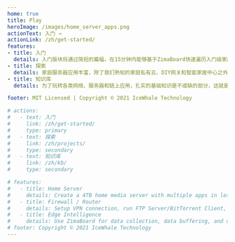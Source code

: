 ```yaml
---
home: true
title: Play
heroImage: /images/home_server_apps.png
actionText: 入门 →
actionLink: /zh/get-started/
features:
- title: 入门
  details: 入门版块将通过简短的篇幅，在15分钟内能够基于ZimaBoard快速遍历入门级家庭服务器的基础功能和应用，包括MacOS和Windows访问局域网共享备份盘，开发者基础的服务器管理功能等
- title: 探索
  details: 家庭服务器应用丰富，除了我们熟知的家庭私有云、DIY网关和智能家居中心之外，热门的区块链应用以及分布式计算应用也具备丰富的可玩性，探索版块将与你共建有趣的家庭服务器应用
- title: 知识库
  details: 为了玩转各类网络、服务器和链上应用，扎实的基础知识是不或缺的部分，这就是知识库存在的意义，不同于探索版块，知识库更多的着重于介绍Networking和Linux相关基础知识，为你提供创造力的基础弹药

footer: MIT Licensed | Copyright © 2021 IceWhale Technology

# actions:
#   - text: 入门
#     link: /zh/get-started/
#     type: primary
#   - text: 探索
#     link: /zh/projects/
#     type: secondary
#   - text: 知识库
#     link: /zh/kb/
#     type: secondary

# features:
#   - title: Home Server
#     details: Create a 4TB home media server with multiple apps in less than 10 minutes. No subscription fee, 24 hours online, easy to access.
#   - title: Firewall / Router
#     details: Setup VPN connection, run FTP Server/BitTorrent Client, perform Traffic-Shaping and QoS, or even set up a private access to your office.
#   - title: Edge Intelligence
#     details: Use ZimaBoard for data collection, data buffering, and data preprocessing to provide accurate on-site IoT data for your cloud or server.
# footer: Copyright © 2021 IceWhale Technology
---
```

